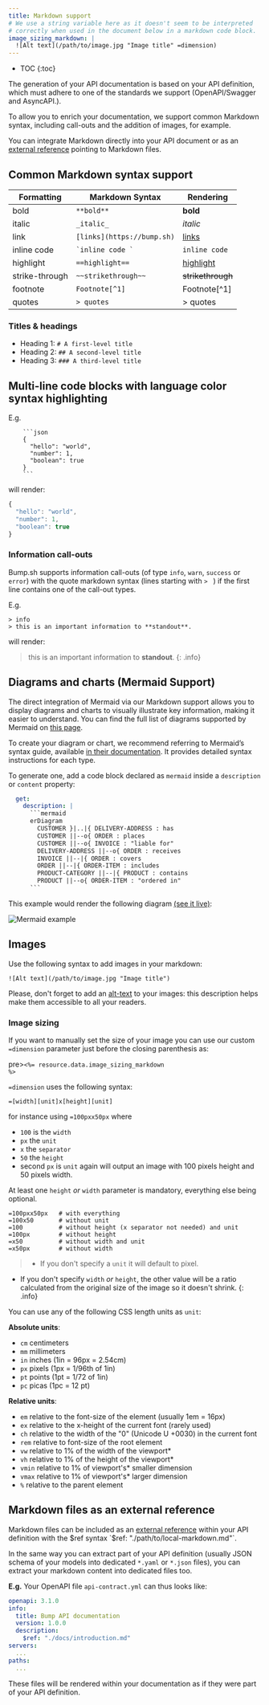 ```yaml
---
title: Markdown support
# We use a string variable here as it doesn't seem to be interpreted
# correctly when used in the document below in a markdown code block.
image_sizing_markdown: |
  ![Alt text](/path/to/image.jpg "Image title" =dimension)
---
```


- TOC
{:toc}

The generation of your API documentation is based on your API definition, which must adhere to one of the standards we support (OpenAPI/Swagger and AsyncAPI.).

To allow you to enrich your documentation, we support common Markdown syntax, including call-outs and the addition of images, for example.

You can integrate Markdown directly into your API document or as an [external reference](/help/enhance-documentation-content/markdown-support/#markdown-files-as-an-external-reference) pointing to Markdown files.

## Common Markdown syntax support

|Formatting|Markdown Syntax|Rendering|
|---|---|---|
|bold|`**bold**`|**bold**|
|italic|`_italic_`|_italic_|
|link|`[links](https://bump.sh)`|[links](https://bump.sh/)|
|inline code|`̀ inline code ̀`|`inline code`|
|highlight|`==highlight==`|[highlight](https://bump.sh/)|
|strike-through|`~~strikethrough~~`|~~strikethrough~~|
|footnote|`Footnote[^1]`|Footnote[^1]|
|quotes|`> quotes`| > quotes |

### Titles & headings

- Heading 1: `# A first-level title`
- Heading 2: `## A second-level title`
- Heading 3: `### A third-level title`

## Multi-line code blocks with language color syntax highlighting

E.g.

```undefined
    ```json
    {
      "hello": "world",
      "number": 1,
      "boolean": true
    }
    ```
```

will render:

```javascript
{
  "hello": "world",
  "number": 1,
  "boolean": true
}
```

### Information call-outs

Bump.sh supports information call-outs (of type `info`, `warn`, `success` or `error`) with the quote markdown syntax (lines starting with `> ` ) if the first line contains one of the call-out types.

E.g.

```undefined
> info
> this is an important information to **standout**.
```

will render:

> this is an important information to **standout**.
{: .info}

## Diagrams and charts (Mermaid Support)

The direct integration of Mermaid via our Markdown support allows you to display diagrams and charts to visually illustrate key information, making it easier to understand. You can find the full list of diagrams supported by Mermaid on [this page](https://mermaid.js.org/syntax/flowchart.html).

To create your diagram or chart, we recommend referring to Mermaid’s syntax guide, available [in their documentation](https://mermaid.js.org/intro/syntax-reference.html). It provides detailed syntax instructions for each type.

To generate one, add a code block declared as `mermaid` inside a `description` or `content` property:

```yaml
  get:
    description: |
      ```mermaid
      erDiagram
        CUSTOMER }|..|{ DELIVERY-ADDRESS : has
        CUSTOMER ||--o{ ORDER : places
        CUSTOMER ||--o{ INVOICE : "liable for"
        DELIVERY-ADDRESS ||--o{ ORDER : receives
        INVOICE ||--|{ ORDER : covers
        ORDER ||--|{ ORDER-ITEM : includes
        PRODUCT-CATEGORY ||--|{ PRODUCT : contains
        PRODUCT ||--o{ ORDER-ITEM : "ordered in"
      ```
```
This example would render the following diagram [(see it live)](https://bump.sh/demo/doc/mermaid-demo/operation/operation-get-booking-parameter):

![Mermaid example](/images/help/mermaid-diagram.png)

## Images

Use the following syntax to add images in your markdown:
```
![Alt text](/path/to/image.jpg "Image title")
```

Please, don't forget to add an [alt-text](https://en.wikipedia.org/wiki/Alt_attribute#Usage) to your images: this description helps make them accessible to all your readers.

### Image sizing

If you want to manually set the size of your image you can use our custom `=dimension` parameter just before the closing parenthesis as:

pre><code><%= resource.data.image_sizing_markdown %></code></pre>

`=dimension` uses the following syntax:
```
=[width][unit]x[height][unit]
```

for instance using `=100pxx50px` where 
- `100` is the `width`
- `px` the `unit`
- `x` the `separator`
- `50` the `height`
- second `px` is `unit` again
will output an image with 100 pixels height and 50 pixels width.

At least one `height` *or* `width` parameter is mandatory, everything else being optional.

```
=100pxx50px   # with everything
=100x50       # without unit
=100          # without height (x separator not needed) and unit
=100px        # without height
=x50          # without width and unit
=x50px        # without width
```

>- If you don't specify a `unit` it will default to pixel.
- If you don't specify `width` *or* `height`, the other value will be a ratio calculated from the original size of the image so it doesn't shrink.
{: .info}

You can use any of the following CSS length units as `unit`:

**Absolute units**:
- `cm` centimeters
- `mm` millimeters
- `in` inches (1in = 96px = 2.54cm)
- `px` pixels (1px = 1/96th of 1in)
- `pt` points (1pt = 1/72 of 1in)
- `pc` picas (1pc = 12 pt)

**Relative units**:
- `em` relative to the font-size of the element (usually 1em = 16px)
- `ex` relative to the x-height of the current font (rarely used)  
- `ch` relative to the width of the "0" (Unicode U +0030) in the current font
- `rem` relative to font-size of the root element   
- `vw` relative to 1% of the width of the viewport*  
- `vh` relative to 1% of the height of the viewport*   
- `vmin` relative to 1% of viewport's* smaller dimension   
- `vmax` relative to 1% of viewport's* larger dimension  
- `%` relative to the parent element

## Markdown files as an external reference

Markdown files can be included as an [external reference](/help/specification-support/references) within your API definition with the $ref syntax `$ref: "./path/to/local-markdown.md"`.

In the same way you can extract part of your API definition (usually JSON schema of your models into dedicated `*.yaml` or `*.json` files), you can extract your markdown content into dedicated files too.

**E.g.** Your OpenAPI file `api-contract.yml` can thus looks like:

```yaml
openapi: 3.1.0
info:
  title: Bump API documentation
  version: 1.0.0
  description:
    $ref: "./docs/introduction.md"
servers:
  ...
paths:
  ...
```

These files will be rendered within your documentation as if they were part of your API definition.